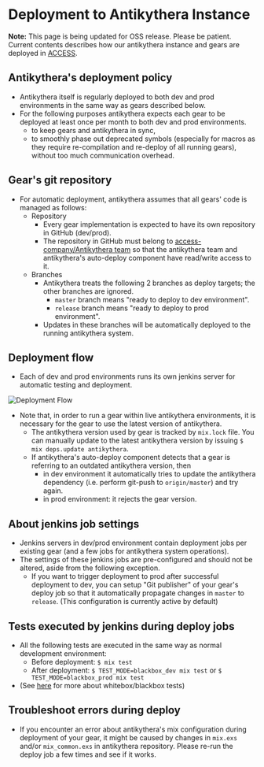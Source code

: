 # Deployment to Antikythera Instance

**Note:** This page is being updated for OSS release. Please be patient.
Current contents describes how our antikythera instance and gears are deployed in [ACCESS](https://www.access-company.com).

## Antikythera's deployment policy

- Antikythera itself is regularly deployed to both dev and prod environments in the same way as gears described below.
- For the following purposes antikythera expects each gear to be deployed at least once per month to both dev and prod environments.
    - to keep gears and antikythera in sync,
    - to smoothly phase out deprecated symbols (especially for macros as they require re-compilation and re-deploy of all running gears),
      without too much communication overhead.

## Gear's git repository

- For automatic deployment, antikythera assumes that all gears' code is managed as follows:
    - Repository
        - Every gear implementation is expected to have its own repository in GitHub (dev/prod).
        - The repository in GitHub must belong to [access-company/Antikythera team](https://github.com/orgs/access-company/teams/antikythera)
          so that the antikythera team and antikythera's auto-deploy component have read/write access to it.
    - Branches
        - Antikythera treats the following 2 branches as deploy targets; the other branches are ignored.
            - `master` branch means "ready to deploy to dev environment".
            - `release` branch means "ready to deploy to prod environment".
        - Updates in these branches will be automatically deployed to the running antikythera system.

## Deployment flow

- Each of dev and prod environments runs its own jenkins server for automatic testing and deployment.

![Deployment Flow](assets/AntikytheraDeploymentFlow.png)

- Note that, in order to run a gear within live antikythera environments, it is necessary for the gear to use the latest version of antikythera.
    - The antikythera version used by gear is tracked by `mix.lock` file.
      You can manually update to the latest antikythera version by issuing `$ mix deps.update antikythera`.
    - If antikythera's auto-deploy component detects that a gear is referring to an outdated antikythera version, then
        - in dev environment it automatically tries to update the antikythera dependency (i.e. perform git-push to `origin/master`) and try again.
        - in prod environment: it rejects the gear version.

## About jenkins job settings

- Jenkins servers in dev/prod environment contain deployment jobs per existing gear (and a few jobs for antikythera system operations).
- The settings of these jenkins jobs are pre-configured and should not be altered, aside from the following exception.
    - If you want to trigger deployment to prod after successful deployment to dev,
      you can setup "Git publisher" of your gear's deploy job so that it automatically propagate changes in `master` to `release`.
      (This configuration is currently active by default)

## Tests executed by jenkins during deploy jobs

- All the following tests are executed in the same way as normal development environment:
    - Before deployment: `$ mix test`
    - After deployment: `$ TEST_MODE=blackbox_dev mix test` or `$ TEST_MODE=blackbox_prod mix test`
- (See [here](https://hexdocs.pm/antikythera/testing.html) for more about whitebox/blackbox tests)

## Troubleshoot errors during deploy

- If you encounter an error about antikythera's mix configuration during deployment of your gear,
  it might be caused by changes in `mix.exs` and/or `mix_common.exs` in antikythera repository.
  Please re-run the deploy job a few times and see if it works.
